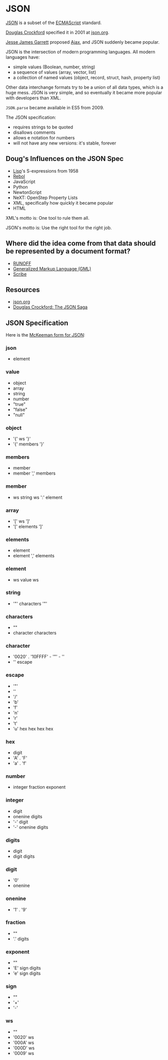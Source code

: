 # JSON

[JSON](https://en.wikipedia.org/wiki/JSON) is a subset of the [ECMAScript](https://en.wikipedia.org/wiki/ECMAScript) standard.

[Douglas Crockford](https://en.wikipedia.org/wiki/Douglas_Crockford) specified it in 2001 at [json.org](https://json.org).

[Jesse James Garrett](https://en.wikipedia.org/wiki/Jesse_James_Garrett) proposed [Ajax](https://en.wikipedia.org/wiki/Ajax_%28programming%29), and JSON suddenly became popular.

JSON is the intersection of modern programming languages.  All modern languages
have:
- simple values (Boolean, number, string)
- a sequence of values (array, vector, list)
- a collection of named values (object, record, struct, hash, property list)

Other data interchange formats try to be a union of all data types, which is a
huge mess.  JSON is very simple, and so eventually it became more popular with
developers than XML.

`JSON.parse` became available in ES5 from 2009.

The JSON specification:
- requires strings to be quoted
- disallows comments
- allows e notation for numbers
- will not have any new versions: it's stable, forever

## Doug's Influences on the JSON Spec
- [Lisp](https://en.wikipedia.org/wiki/Lisp_%28programming_language%29)'s S-expressions from 1958
- [Rebol](https://en.wikipedia.org/wiki/Rebol)
- JavaScript
- Python
- NewtonScript
- NeXT: OpenStep Property Lists
- XML, specifically how quickly it became popular
- HTML

XML's motto is: One tool to rule them all.

JSON's motto is: Use the right tool for the right job.

## Where did the idea come from that data should be represented by a document format?
- [RUNOFF](https://en.wikipedia.org/wiki/TYPSET_and_RUNOFFf)
- [Generalized Markup Language (GML)](https://en.wikipedia.org/wiki/IBM_Generalized_Markup_Language)
- [Scribe](https://en.wikipedia.org/wiki/Scribe_%28markup_language%29)

## Resources
- [json.org](https://www.json.org/json-en.html)
- [Douglas Crockford: The JSON Saga](https://youtu.be/-C-JoyNuQJs)

## JSON Specification
Here is the [McKeeman form for JSON](https://www.crockford.com/mckeeman.html):

### json
- element

### value
- object
- array
- string
- number
- "true"
- "false"
- "null"

### object
- '{' ws '}'
- '{' members '}'

### members
- member
- member ',' members

### member
- ws string ws ':' element

### array
- '[' ws ']'
- '[' elements ']'

### elements
- element
- element ',' elements

### element
- ws value ws

### string
- '"' characters '"'

### characters
- ""
- character characters

### character
- '0020' . '10FFFF' - '"' - '\'
- '\' escape

### escape
- '"'
- '\'
- '/'
- 'b'
- 'f'
- 'n'
- 'r'
- 't'
- 'u' hex hex hex hex

### hex
- digit
- 'A' . 'F'
- 'a' . 'f'

### number
- integer fraction exponent

### integer
- digit
- onenine digits
- '-' digit
- '-' onenine digits

### digits
- digit
- digit digits

### digit
- '0'
- onenine

### onenine
- '1' . '9'

### fraction
- ""
- '.' digits

### exponent
- ""
- 'E' sign digits
- 'e' sign digits

### sign
- ""
- '+'
- '-'

### ws
- ""
- '0020' ws
- '000A' ws
- '000D' ws
- '0009' ws


